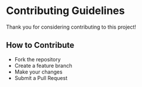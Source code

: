 
# Contributing Guidelines

Thank you for considering contributing to this project!

## How to Contribute
- Fork the repository
- Create a feature branch
- Make your changes
- Submit a Pull Request
